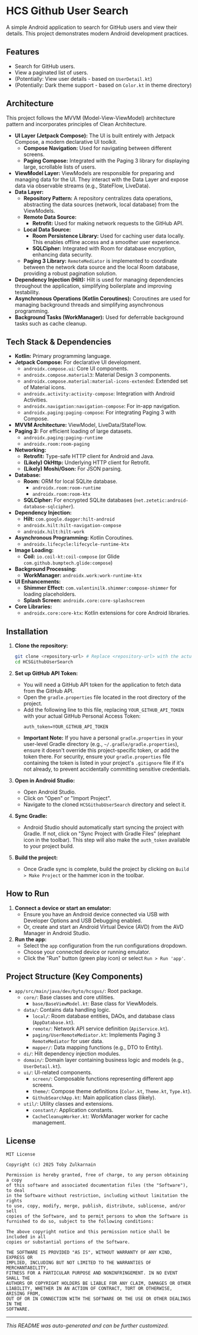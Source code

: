 # HCS Github User Search

A simple Android application to search for GitHub users and view their details. This project demonstrates modern Android development practices.

## Features

*   Search for GitHub users.
*   View a paginated list of users.
*   (Potentially: View user details - based on `UserDetail.kt`)
*   (Potentially: Dark theme support - based on `Color.kt` in theme directory)

## Architecture

This project follows the MVVM (Model-View-ViewModel) architecture pattern and incorporates principles of Clean Architecture.

*   **UI Layer (Jetpack Compose):** The UI is built entirely with Jetpack Compose, a modern declarative UI toolkit.
    *   **Compose Navigation:** Used for navigating between different screens.
    *   **Paging Compose:** Integrated with the Paging 3 library for displaying large, scrollable lists of users.
*   **ViewModel Layer:** ViewModels are responsible for preparing and managing data for the UI. They interact with the Data Layer and expose data via observable streams (e.g., StateFlow, LiveData).
*   **Data Layer:**
    *   **Repository Pattern:** A repository centralizes data operations, abstracting the data sources (network, local database) from the ViewModels.
    *   **Remote Data Source:**
        *   **Retrofit:** Used for making network requests to the GitHub API.
    *   **Local Data Source:**
        *   **Room Persistence Library:** Used for caching user data locally. This enables offline access and a smoother user experience.
        *   **SQLCipher:** Integrated with Room for database encryption, enhancing data security.
    *   **Paging 3 Library:** `RemoteMediator` is implemented to coordinate between the network data source and the local Room database, providing a robust pagination solution.
*   **Dependency Injection (Hilt):** Hilt is used for managing dependencies throughout the application, simplifying boilerplate and improving testability.
*   **Asynchronous Operations (Kotlin Coroutines):** Coroutines are used for managing background threads and simplifying asynchronous programming.
*   **Background Tasks (WorkManager):** Used for deferrable background tasks such as cache cleanup.

## Tech Stack & Dependencies

*   **Kotlin:** Primary programming language.
*   **Jetpack Compose:** For declarative UI development.
    *   `androidx.compose.ui`: Core UI components.
    *   `androidx.compose.material3`: Material Design 3 components.
    *   `androidx.compose.material:material-icons-extended`: Extended set of Material icons.
    *   `androidx.activity:activity-compose`: Integration with Android Activities.
    *   `androidx.navigation:navigation-compose`: For in-app navigation.
    *   `androidx.paging:paging-compose`: For integrating Paging 3 with Compose.
*   **MVVM Architecture:** ViewModel, LiveData/StateFlow.
*   **Paging 3:** For efficient loading of large datasets.
    *   `androidx.paging:paging-runtime`
    *   `androidx.room:room-paging`
*   **Networking:**
    *   **Retrofit:** Type-safe HTTP client for Android and Java.
    *   **(Likely) OkHttp:** Underlying HTTP client for Retrofit.
    *   **(Likely) Moshi/Gson:** For JSON parsing.
*   **Database:**
    *   **Room:** ORM for local SQLite database.
        *   `androidx.room:room-runtime`
        *   `androidx.room:room-ktx`
    *   **SQLCipher:** For encrypted SQLite databases (`net.zetetic:android-database-sqlcipher`).
*   **Dependency Injection:**
    *   **Hilt:** `com.google.dagger:hilt-android`
    *   `androidx.hilt:hilt-navigation-compose`
    *   `androidx.hilt:hilt-work`
*   **Asynchronous Programming:** Kotlin Coroutines.
    *   `androidx.lifecycle:lifecycle-runtime-ktx`
*   **Image Loading:**
    *   **Coil:** `io.coil-kt:coil-compose` (or Glide `com.github.bumptech.glide:compose`)
*   **Background Processing:**
    *   **WorkManager:** `androidx.work:work-runtime-ktx`
*   **UI Enhancements:**
    *   **Shimmer Effect:** `com.valentinilk.shimmer:compose-shimmer` for loading placeholders.
    *   **Splash Screen:** `androidx.core:core-splashscreen`
*   **Core Libraries:**
    *   `androidx.core:core-ktx`: Kotlin extensions for core Android libraries.

## Installation

1.  **Clone the repository:**
    ```bash
    git clone <repository-url> # Replace <repository-url> with the actual URL
    cd HCSGithubUserSearch
    ```
2.  **Set up GitHub API Token:**
    *   You will need a GitHub API token for the application to fetch data from the GitHub API.
    *   Open the `gradle.properties` file located in the root directory of the project.
    *   Add the following line to this file, replacing `YOUR_GITHUB_API_TOKEN` with your actual GitHub Personal Access Token:
        ```properties
        auth_token=YOUR_GITHUB_API_TOKEN
        ```
    *   **Important Note:** If you have a personal `gradle.properties` in your user-level Gradle directory (e.g., `~/.gradle/gradle.properties`), ensure it doesn't override this project-specific token, or add the token there. For security, ensure your `gradle.properties` file containing the token is listed in your project's `.gitignore` file if it's not already, to prevent accidentally committing sensitive credentials.

3.  **Open in Android Studio:**
    *   Open Android Studio.
    *   Click on "Open" or "Import Project".
    *   Navigate to the cloned `HCSGithubUserSearch` directory and select it.
4.  **Sync Gradle:**
    *   Android Studio should automatically start syncing the project with Gradle. If not, click on "Sync Project with Gradle Files" (elephant icon in the toolbar). This step will also make the `auth_token` available to your project build.
5.  **Build the project:**
    *   Once Gradle sync is complete, build the project by clicking on `Build > Make Project` or the hammer icon in the toolbar.

## How to Run

1.  **Connect a device or start an emulator:**
    *   Ensure you have an Android device connected via USB with Developer Options and USB Debugging enabled.
    *   Or, create and start an Android Virtual Device (AVD) from the AVD Manager in Android Studio.
2.  **Run the app:**
    *   Select the `app` configuration from the run configurations dropdown.
    *   Choose your connected device or running emulator.
    *   Click the "Run" button (green play icon) or select `Run > Run 'app'`.

## Project Structure (Key Components)

*   `app/src/main/java/dev/byto/hcsgus/`: Root package.
    *   `core/`: Base classes and core utilities.
        *   `base/BaseViewModel.kt`: Base class for ViewModels.
    *   `data/`: Contains data handling logic.
        *   `local/`: Room database entities, DAOs, and database class (`AppDatabase.kt`).
        *   `remote/`: Network API service definition (`ApiService.kt`).
        *   `paging/UserRemoteMediator.kt`: Implements Paging 3 `RemoteMediator` for user data.
        *   `mapper/`: Data mapping functions (e.g., DTO to Entity).
    *   `di/`: Hilt dependency injection modules.
    *   `domain/`: Domain layer containing business logic and models (e.g., `UserDetail.kt`).
    *   `ui/`: UI-related components.
        *   `screen/`: Composable functions representing different app screens.
        *   `theme/`: Compose theme definitions (`Color.kt`, `Theme.kt`, `Type.kt`).
        *   `GithubSearchApp.kt`: Main application class (likely).
    *   `util/`: Utility classes and extensions.
        *   `constant/`: Application constants.
        *   `CacheCleanupWorker.kt`: WorkManager worker for cache management.

## License

```text
MIT License

Copyright (c) 2025 Toby Zulkarnain

Permission is hereby granted, free of charge, to any person obtaining a copy
of this software and associated documentation files (the "Software"), to deal
in the Software without restriction, including without limitation the rights
to use, copy, modify, merge, publish, distribute, sublicense, and/or sell
copies of the Software, and to permit persons to whom the Software is
furnished to do so, subject to the following conditions:

The above copyright notice and this permission notice shall be included in all
copies or substantial portions of the Software.

THE SOFTWARE IS PROVIDED "AS IS", WITHOUT WARRANTY OF ANY KIND, EXPRESS OR
IMPLIED, INCLUDING BUT NOT LIMITED TO THE WARRANTIES OF MERCHANTABILITY,
FITNESS FOR A PARTICULAR PURPOSE AND NONINFRINGEMENT. IN NO EVENT SHALL THE
AUTHORS OR COPYRIGHT HOLDERS BE LIABLE FOR ANY CLAIM, DAMAGES OR OTHER
LIABILITY, WHETHER IN AN ACTION OF CONTRACT, TORT OR OTHERWISE, ARISING FROM,
OUT OF OR IN CONNECTION WITH THE SOFTWARE OR THE USE OR OTHER DEALINGS IN THE
SOFTWARE.
```

---

*This README was auto-generated and can be further customized.*
